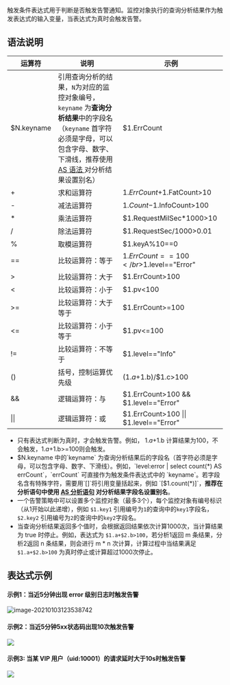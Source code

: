 触发条件表达式用于判断是否触发告警通知。监控对象执行的查询分析结果作为触发表达式的输入变量，当表达式为真时会触发告警。

## 语法说明

| 运算符          | 说明                                                         | 示例                                   |
| --------------- | ------------------------------------------------------------ | -------------------------------------- |
| $N.keyname      | 引用查询分析的结果，`N`为对应的监控对象编号，`keyname` 为**查询分析结果**中的字段名（`keyname` 首字符必须是字母，可以包含字母、数字、下滑线，推荐使用 [AS 语法 ](https://cloud.tencent.com/document/product/614/44069) 对分析结果设置别名） | $1.ErrCount                            |
| +               | 求和运算符                                                   | $1.ErrCount+$1.FatCount>10             |
| -               | 减法运算符                                                   | $1.Count-$1.InfoCount>100              |
| *               | 乘法运算符                                                   | $1.RequestMilSec\*1000>10               |
| /               | 除法运算符                                                   | $1.RequestSec/1000>0.01                |
| %               | 取模运算符                                                   | $1.keyA%10==0                          |
| ==              | 比较运算符：等于                                             | $1.ErrCount==100</br>$1.level=="Error"  |
| \>              | 比较运算符：大于                                             | $1.ErrCount>100                        |
| <               | 比较运算符：小于                                             | $1.pv&lt;100                              |
| \>=             | 比较运算符：大于等于                                         | $1.ErrCount>=100                       |
| \<=             | 比较运算符：小于等于                                         | $1.pv<=100                             |
| !=              | 比较运算符：不等于                                           | $1.level=="Info"                       |
| ()              | 括号，控制运算优先级                                         | ($1.a+$1.b)/$1.c>100                   |
| &&              | 逻辑运算符：与                                               | $1.ErrCount>100 && $1.level=="Error"   |
| \|\|            | 逻辑运算符：或                                               | $1.ErrCount>100 \|\| $1.level=="Error" |


- 只有表达式判断为真时，才会触发告警。例如， $1.a+$1.b 计算结果为100，不会触发，$1.a+$1.b>=100则会触发。
- $N.keyname 中的`keyname` 为查询分析结果后的字段名（首字符必须是字母，可以包含字母、数字、下滑线）。例如，`level:error | select count(*) AS errCount`，`errCount` 可直接作为触发条件表达式中的 `keyname`。若字段名含有特殊字符，需要用`[]`将引用变量括起来，例如 `[$1.count(*)]`，**推荐在分析语句中使用 [AS 分析语句](https://cloud.tencent.com/document/product/614/44069) 对分析结果字段名设置别名**。
- 一个告警策略中可以设置多个监控对象（最多3个），每个监控对象有编号标识（从1开始以此递增），例如 `$1.key1`  引用编号为`1`的查询中的`key1`字段名， `$2.key2`  引用编号为`2`的查询中的`key2`字段名。
- 当查询分析结果返回多个值时，会根据返回结果依次计算1000次，当计算结果为 true 时停止。例如，表达式为 `$1.a+$2.b>100`，若分析1返回 m 条结果，分析2返回 n 条结果，则会进行 m \* n 次计算，计算过程中当结果满足 `$1.a+$2.b>100` 为真时停止或计算超过1000次停止。
  

## 表达式示例

#### 示例1：当近5分钟出现 error 级别日志时触发告警

![image-20210103123538742](https://main.qcloudimg.com/raw/c0eb8b35b4e07761d06d58209939d50e.png)


#### 示例2：当近5分钟5xx状态码出现10次触发告警

![](https://main.qcloudimg.com/raw/8dd71040389fce89f772eebb0d19d497.png)


#### 示例3: 当某 VIP 用户（uid:10001）的请求延时大于10s时触发告警

![](https://main.qcloudimg.com/raw/1f1c6e7e4c086e7b2d4652eeb90e1cdc.png)
